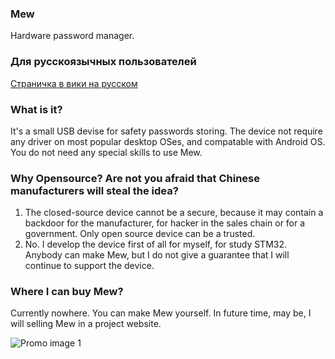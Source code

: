### Mew
Hardware password manager.


### Для русскоязычных пользователей
[Страничка в вики на русском](https://github.com/konachan700/Mew/wiki/%D0%9E%D0%BF%D0%B8%D1%81%D0%B0%D0%BD%D0%B8%D0%B5-%D1%83%D1%81%D1%82%D1%80%D0%BE%D0%B9%D1%81%D1%82%D0%B2%D0%B0-%D0%BD%D0%B0-%D1%80%D1%83%D1%81%D1%81%D0%BA%D0%BE%D0%BC)


### What is it? 
It's a small USB devise for safety passwords storing. The device not require any driver on most popular desktop OSes, and compatable with Android OS. You do not need any special skills to use Mew.


### Why Opensource? Are not you afraid that Chinese manufacturers will steal the idea?
1. The closed-source device cannot be a secure, because it may contain a backdoor for the manufacturer, for hacker 
in the sales chain or for a government. Only open source device can be a trusted. <br>
2. No. I develop the device first of all for myself, for study STM32. Anybody can make Mew, but I do not give a guarantee that I will continue to support the device.


### Where I can buy Mew?
Currently nowhere. You can make Mew yourself. In future time, may be, I will selling Mew in a project website.


![Promo image 1](https://github.com/konachan700/Mew/raw/master/promo/mew-0.1a-3.jpg)


